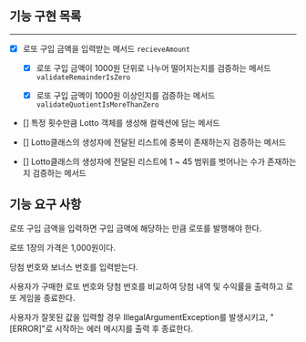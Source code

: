 ## 기능 구현 목록

---

- [x] 로또 구입 금액을 입력받는 메서드 `recieveAmount`
  - [x] 로또 구입 금액이 1000원 단위로 나누어 떨어지는지를 검증하는 메서드 `validateRemainderIsZero`
  - [x] 로또 구입 금액이 1000원 이상인지를 검증하는 메서드 `validateQuotientIsMoreThanZero`

  
- [] 특정 횟수만큼 Lotto 객체를 생성해 컬렉션에 담는 메서드


- [] Lotto클래스의 생성자에 전달된 리스트에 중복이 존재하는지 검증하는 메서드
- [] Lotto클래스의 생성자에 전달된 리스트에 1 ~ 45 범위를 벗어나는 수가 존재하는지 검증하는 메서드



## 기능 요구 사항

로또 구입 금액을 입력하면 구입 금액에 해당하는 만큼 로또를 발행해야 한다.

로또 1장의 가격은 1,000원이다.

당첨 번호와 보너스 번호를 입력받는다.

사용자가 구매한 로또 번호와 당첨 번호를 비교하여 당첨 내역 및 수익률을 출력하고 로또 게임을 종료한다.

사용자가 잘못된 값을 입력할 경우 IllegalArgumentException를 발생시키고, "[ERROR]"로 시작하는 에러 메시지를 출력 후 종료한다.